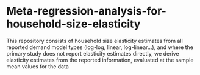 # Meta-regression-analysis-for-household-size-elasticity
This repository consists of household size elasticity estimates from all reported demand model types (log-log, linear, log-linear...), and where the primary study does not report elasticity estimates directly, we derive elasticity estimates from the reported information, evaluated at the sample mean values for the data
